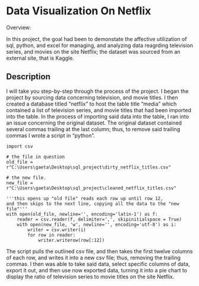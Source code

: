 # Data Visualization On Netflix

Overview:

In this project, the goal had been to demonstate the affective utilization of sql, python, and excel for managing, and analyzing data reagrding television series, and movies on the site Netflix; the dataset was sourced from an external site, that is Kaggle.

## Description

I will take you step-by-step through the process of the project. I began the project by sourcing data concerning television, and movie titles. I then created a database titled “netflix” to host the table title “media” which contained a list of television series, and movie titles that had been imported into the table. In the process of importing said data into the table, I ran into an issue concerning the original dataset. The original dataset contained several commas trailing at the last column; thus, to remove said trailing commas I wrote a script in “python”.

```
import csv

# the file in question
old_file = r"C:\Users\gaeta\Desktop\sql_project\dirty_netflix_titles.csv"

# the new file.
new_file = r"C:\Users\gaeta\Desktop\sql_project\cleaned_netflix_titles.csv"

'''this opens up "old file" reads each row up until row 12, 
and then skips to the next line, copying all the data to the "new file"'''
with open(old_file, newline='', encoding='latin-1') as f:
    reader = csv.reader(f, delimiter=',', skipinitialspace = True)
    with open(new_file, 'w', newline='', encoding='utf-8') as i:
        writer = csv.writer(i)
        for row in reader:    
            writer.writerow(row[:12])
```

The script pulls the outlined csv file, and then takes the first twelve columns of each row, and writes it into a new csv file; thus, removing the trailing commas. I then was able to take said data, select specific columns of data, export it out, and then use now exported data, turning it into a pie chart to display the ratio of television series to movie titles on the site Netflix.


